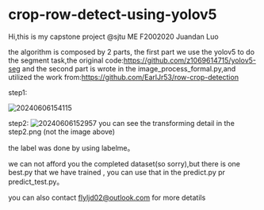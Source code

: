 # crop-row-detect-using-yolov5

Hi,this is my capstone project @sjtu ME F2002020 Juandan Luo

the algorithm is composed by 2 parts, 
the first part we use the yolov5 to do the segment task,the original code:https://github.com/z1069614715/yolov5-seg
and the second part is wrote in the image_process_formal.py,and utilized the work from:https://github.com/EarlJr53/row-crop-detection

step1:

![20240606154115](https://github.com/IElearner/crop-row-detect-using-yolov5/assets/114279086/0dddee0f-1781-4e29-b4da-2c49f1dc4101)



step2:
![20240606152957](https://github.com/IElearner/crop-row-detect-using-yolov5/assets/114279086/05201f1c-b3e5-4fa7-aff3-990c3d1ac1ee)
you can see the transforming detail in the step2.png (not the image above)


the label was done by using labelme。

we can not afford you the completed dataset(so sorry),but there is one best.py that we have trained ,
you can use that in the predict.py pr predict_test.py。

you can also contact flyljd02@outlook.com for more detatils
